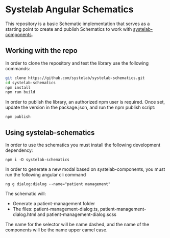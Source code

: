 # Systelab Angular Schematics

This repository is a basic Schematic implementation that serves as a starting point to create and publish Schematics to work with [systelab-components](https://github.com/systelab/systelab-components).

## Working with the repo

In order to clone the repository and test the library use the following commands:

```bash
git clone https://github.com/systelab/systelab-schematics.git
cd systelab-schematics
npm install
npm run build
```

In order to publish the library, an authorized npm user is required. Once set, update the version in the package.json, and run the npm publish script:

```npm
npm publish
```

## Using systelab-schematics

In order to use the schematics you must install the following development dependency:

```
npm i -D systelab-schematics
```

In order to generate a new modal based on systelab-components, you must run the following angular cli command

```
ng g dialog:dialog --name="patient management"
```

The schematic will:

- Generate a patient-management folder
- The files: patient-management-dialog.ts, patient-management-dialog.html and patient-management-dialog.scss

The name for the selector will be name dashed, and the name of the components will be the name upper camel case.
